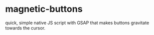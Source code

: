 # magnetic-buttons
quick, simple native JS script with GSAP that makes buttons gravitate towards the cursor.

